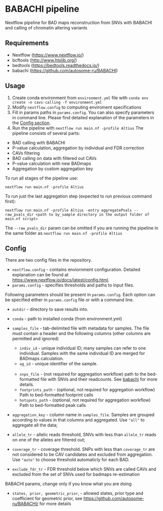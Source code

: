 # BABACHI pipeline

Nextflow pipeline for BAD maps reconstruction from SNVs with BABACHI and calling of chromatin altering variants

## Requirements
- Nextflow (https://www.nextflow.io/)
- bcftools (http://www.htslib.org/)
- bedtools (https://bedtools.readthedocs.io/)
- babachi (https://github.com/autosome-ru/BABACHI)



## Usage
 1) Create conda environment from `environment.yml` file with ```conda env create -n cavs-calling -f environment.yml```
 2) Modify `nextflow.config` to computing enviroment specifications
 3) Fill in params paths in ```params.config```. You can also specify parameters in command line. Please find detailed explanation of the parameters in the [Config section](#config).
 4) Run the pipeline with `nextflow run main.nf -profile Altius`
The pipeline consists of several parts:
- BAD calling with BABACHI
- P-value calculation, aggregation by individual and FDR correction
- CAVs filtering
- BAD calling on data with filtered out CAVs
- P-value calculation with new BADmaps
- Aggregation by custom aggregation key

To run all stages of the pipeline use:
```
nextflow run main.nf -profile Altius
```

To run just the last aggregation step (expected to run previous command first):
```
nextflow run main.nf -profile Altius -entry aggregatePvals --raw_pvals_dir <path to by_sample directory in the output folder of main.nf script>
```
The `--raw_pvals_dir` param can be omitted if you are running the pipeline in the same folder as `nextflow run main.nf -profile Altius`

## Config
There are two config files in the repository.
- ```nextflow.config``` - contains enviornment configuration. Detailed explanation can be found at https://www.nextflow.io/docs/latest/config.html. 
- ```params.config``` - specifies thresholds and paths to input files.

Following parameters should be present in ```params.config```. Each option can be specified either in ```params.config``` file or with a command line.

- ```outdir``` - directory to save results into.
- ```conda``` - path to installed conda (from environment.yml)
- ```samples_file``` - tab-delimited file with metadata for samples. The file must contain a header and the following columns (other columns are permitted and ignored)
    - ```indiv_id``` - unique individual ID; many samples can refer to one individual. Samples with the same individual ID are merged for BADmaps calculation.
    - ```ag_id``` - unique identifier of the sample.<br><br>
    - `snps_file` - (not required for aggregation workflow) path to the bed-formatted file with SNVs and their readcounts. See [babachi](https://github.com/autosome-ru/BABACHI) for more details.
    - `footprints_path` - (optional, not required for aggregation workflow) Path to bed-formatted footprint calls
    - `hotspots_path` - (optional, not required for aggregation workflow) Path to bed-formatted peak calls

- `aggregation_key` - column name in `samples_file`. Samples are grouped according to values in that columns and aggregated. Use `"all"` to aggregate all the data;
- ```allele_tr``` - allelic reads threshold, SNVs with less than ```allele_tr``` reads on one of the alleles are filtered out;

- ```coverage_tr``` - coverage threshold. SNPs with less than `coverage_tr` are not considered to be CAV candidates and excluded from aggregation. Use `"auto"` to choose threshold automaticly for each BAD.

- ```exclude_fdr_tr``` - FDR threshold below which SNVs are called CAVs and excluded from the set of SNVs used for badmaps re-estimation

BABACHI params, change only if you know what you are doing
- ```states, prior, geometric_prior```,  - allowed states, prior type and coefficient for geometric prior, see https://github.com/autosome-ru/BABACHI/ for more details

